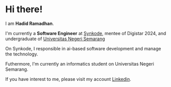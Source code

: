 # Hi there! 

I am **Hadid Ramadhan**.<br>

I'm currently a **Software Engineer** at [Synkode](https://www.linkedin.com/company/synkodegroup/), mentee of Digistar 2024, and undergraduate of [Universitas Negeri Semarang](https://unnes.ac.id/beranda/) <br>

On Synkode, I responsible in ai-based software development and manage the technology.<br>

Futhermore, I'm currently an informatics student on Universitas Negeri Semarang.<br>

If you have interest to me, please visit my account [Linkedin](https://www.linkedin.com/in/hadid-ramadhan14/).
